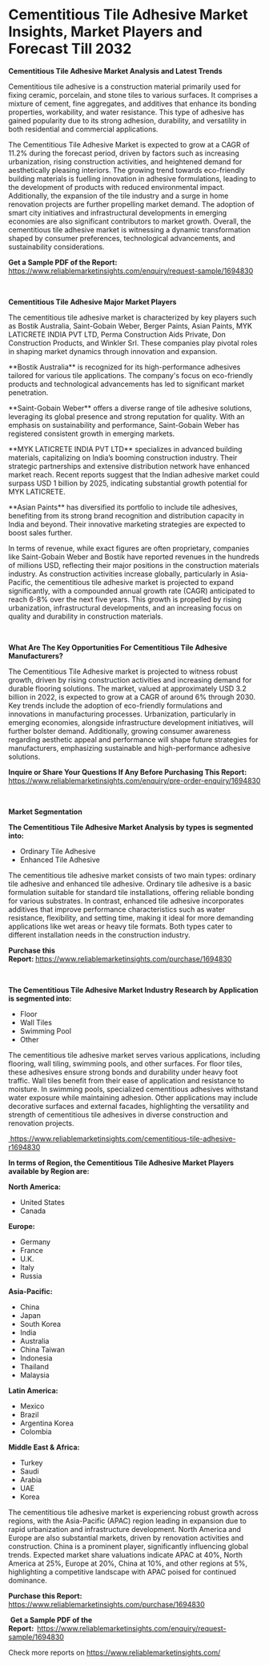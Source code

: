 <p><h1>Cementitious Tile Adhesive Market Insights, Market Players and Forecast Till 2032</h1></p><p><strong>Cementitious Tile Adhesive Market Analysis and Latest Trends</strong></p>
<p><p>Cementitious tile adhesive is a construction material primarily used for fixing ceramic, porcelain, and stone tiles to various surfaces. It comprises a mixture of cement, fine aggregates, and additives that enhance its bonding properties, workability, and water resistance. This type of adhesive has gained popularity due to its strong adhesion, durability, and versatility in both residential and commercial applications.</p><p>The Cementitious Tile Adhesive Market is expected to grow at a CAGR of 11.2% during the forecast period, driven by factors such as increasing urbanization, rising construction activities, and heightened demand for aesthetically pleasing interiors. The growing trend towards eco-friendly building materials is fuelling innovation in adhesive formulations, leading to the development of products with reduced environmental impact. Additionally, the expansion of the tile industry and a surge in home renovation projects are further propelling market demand. The adoption of smart city initiatives and infrastructural developments in emerging economies are also significant contributors to market growth. Overall, the cementitious tile adhesive market is witnessing a dynamic transformation shaped by consumer preferences, technological advancements, and sustainability considerations.</p></p>
<p><strong>Get a Sample PDF of the Report:&nbsp;</strong> <a href="https://www.reliablemarketinsights.com/enquiry/request-sample/1694830?utm_campaign=2269&utm_medium=2&utm_source=Github&utm_content=ia&utm_term=30012025&utm_id=cementitious-tile-adhesive">https://www.reliablemarketinsights.com/enquiry/request-sample/1694830</a></p>
<p>&nbsp;</p>
<p><strong>Cementitious Tile Adhesive Major Market Players</strong></p>
<p><p>The cementitious tile adhesive market is characterized by key players such as Bostik Australia, Saint-Gobain Weber, Berger Paints, Asian Paints, MYK LATICRETE INDIA PVT LTD, Perma Construction Aids Private, Don Construction Products, and Winkler Srl. These companies play pivotal roles in shaping market dynamics through innovation and expansion.</p><p>**Bostik Australia** is recognized for its high-performance adhesives tailored for various tile applications. The company's focus on eco-friendly products and technological advancements has led to significant market penetration. </p><p>**Saint-Gobain Weber** offers a diverse range of tile adhesive solutions, leveraging its global presence and strong reputation for quality. With an emphasis on sustainability and performance, Saint-Gobain Weber has registered consistent growth in emerging markets.</p><p>**MYK LATICRETE INDIA PVT LTD** specializes in advanced building materials, capitalizing on India’s booming construction industry. Their strategic partnerships and extensive distribution network have enhanced market reach. Recent reports suggest that the Indian adhesive market could surpass USD 1 billion by 2025, indicating substantial growth potential for MYK LATICRETE.</p><p>**Asian Paints** has diversified its portfolio to include tile adhesives, benefiting from its strong brand recognition and distribution capacity in India and beyond. Their innovative marketing strategies are expected to boost sales further.</p><p>In terms of revenue, while exact figures are often proprietary, companies like Saint-Gobain Weber and Bostik have reported revenues in the hundreds of millions USD, reflecting their major positions in the construction materials industry. As construction activities increase globally, particularly in Asia-Pacific, the cementitious tile adhesive market is projected to expand significantly, with a compounded annual growth rate (CAGR) anticipated to reach 6-8% over the next five years. This growth is propelled by rising urbanization, infrastructural developments, and an increasing focus on quality and durability in construction materials.</p></p>
<p>&nbsp;</p>
<p><strong>What Are The Key Opportunities For Cementitious Tile Adhesive Manufacturers?</strong></p>
<p><p>The Cementitious Tile Adhesive market is projected to witness robust growth, driven by rising construction activities and increasing demand for durable flooring solutions. The market, valued at approximately USD 3.2 billion in 2022, is expected to grow at a CAGR of around 6% through 2030. Key trends include the adoption of eco-friendly formulations and innovations in manufacturing processes. Urbanization, particularly in emerging economies, alongside infrastructure development initiatives, will further bolster demand. Additionally, growing consumer awareness regarding aesthetic appeal and performance will shape future strategies for manufacturers, emphasizing sustainable and high-performance adhesive solutions.</p></p>
<p><strong>Inquire or Share Your Questions If Any Before Purchasing This Report:</strong> <a href="https://www.reliablemarketinsights.com/enquiry/pre-order-enquiry/1694830?utm_campaign=2269&utm_medium=2&utm_source=Github&utm_content=ia&utm_term=30012025&utm_id=cementitious-tile-adhesive">https://www.reliablemarketinsights.com/enquiry/pre-order-enquiry/1694830</a></p>
<p>&nbsp;</p>
<p><strong>Market Segmentation</strong></p>
<p><strong>The Cementitious Tile Adhesive Market Analysis by types is segmented into:</strong></p>
<p><ul><li>Ordinary Tile Adhesive</li><li>Enhanced Tile Adhesive</li></ul></p>
<p><p>The cementitious tile adhesive market consists of two main types: ordinary tile adhesive and enhanced tile adhesive. Ordinary tile adhesive is a basic formulation suitable for standard tile installations, offering reliable bonding for various substrates. In contrast, enhanced tile adhesive incorporates additives that improve performance characteristics such as water resistance, flexibility, and setting time, making it ideal for more demanding applications like wet areas or heavy tile formats. Both types cater to different installation needs in the construction industry.</p></p>
<p><strong>Purchase this Report:&nbsp;</strong><a href="https://www.reliablemarketinsights.com/purchase/1694830?utm_campaign=2269&utm_medium=2&utm_source=Github&utm_content=ia&utm_term=30012025&utm_id=cementitious-tile-adhesive">https://www.reliablemarketinsights.com/purchase/1694830</a></p>
<p>&nbsp;</p>
<p><strong>The Cementitious Tile Adhesive Market Industry Research by Application is segmented into:</strong></p>
<p><ul><li>Floor</li><li>Wall Tiles</li><li>Swimming Pool</li><li>Other</li></ul></p>
<p><p>The cementitious tile adhesive market serves various applications, including flooring, wall tiling, swimming pools, and other surfaces. For floor tiles, these adhesives ensure strong bonds and durability under heavy foot traffic. Wall tiles benefit from their ease of application and resistance to moisture. In swimming pools, specialized cementitious adhesives withstand water exposure while maintaining adhesion. Other applications may include decorative surfaces and external facades, highlighting the versatility and strength of cementitious tile adhesives in diverse construction and renovation projects.</p></p>
<p><a href="https://www.reliablemarketinsights.com/cementitious-tile-adhesive-r1694830?utm_campaign=2269&utm_medium=2&utm_source=Github&utm_content=ia&utm_term=30012025&utm_id=cementitious-tile-adhesive">&nbsp;https://www.reliablemarketinsights.com/cementitious-tile-adhesive-r1694830</a></p>
<p><strong>In terms of Region, the Cementitious Tile Adhesive Market Players available by Region are:</strong></p>
<p>
    <p> <strong> North America: </strong>
        <ul>
            <li>United States</li>
            <li>Canada</li>
        </ul>
        </p> 
    <p> <strong> Europe: </strong>
        <ul>
            <li>Germany</li>
            <li>France</li>
            <li>U.K.</li>
            <li>Italy</li>
            <li>Russia</li>
        </ul>
        </p> 
    <p> <strong> Asia-Pacific: </strong>
        <ul>
            <li>China</li>
            <li>Japan</li>
            <li>South Korea</li>
            <li>India</li>
            <li>Australia</li>
            <li>China Taiwan</li>
            <li>Indonesia</li>
            <li>Thailand</li>
            <li>Malaysia</li>
        </ul>
        </p> 
    <p> <strong> Latin America: </strong>
        <ul>
            <li>Mexico</li>
            <li>Brazil</li>
            <li>Argentina Korea</li>
            <li>Colombia</li>
        </ul>
        </p> 
    <p> <strong> Middle East & Africa: </strong>
        <ul>
            <li>Turkey</li>
            <li>Saudi</li>
            <li>Arabia</li>
            <li>UAE</li>
            <li>Korea</li>
        </ul>
    </p>
    </p>
<p><p>The cementitious tile adhesive market is experiencing robust growth across regions, with the Asia-Pacific (APAC) region leading in expansion due to rapid urbanization and infrastructure development. North America and Europe are also substantial markets, driven by renovation activities and construction. China is a prominent player, significantly influencing global trends. Expected market share valuations indicate APAC at 40%, North America at 25%, Europe at 20%, China at 10%, and other regions at 5%, highlighting a competitive landscape with APAC poised for continued dominance.</p></p>
<p><strong>Purchase this Report: </strong><a href="https://www.reliablemarketinsights.com/purchase/1694830?utm_campaign=2269&utm_medium=2&utm_source=Github&utm_content=ia&utm_term=30012025&utm_id=cementitious-tile-adhesive">https://www.reliablemarketinsights.com/purchase/1694830</a></p>
<p>&nbsp;<strong>Get a Sample PDF of the Report:&nbsp;&nbsp;</strong><a href="https://www.reliablemarketinsights.com/enquiry/request-sample/1694830?utm_campaign=2269&utm_medium=2&utm_source=Github&utm_content=ia&utm_term=30012025&utm_id=cementitious-tile-adhesive">https://www.reliablemarketinsights.com/enquiry/request-sample/1694830</a></p>
<p><strong></strong></p>
<p>Check more reports on <a href="https://www.reliablemarketinsights.com/?utm_campaign=2269&utm_medium=2&utm_source=Github&utm_content=ia&utm_term=30012025&utm_id=cementitious-tile-adhesive">https://www.reliablemarketinsights.com/</a></p>